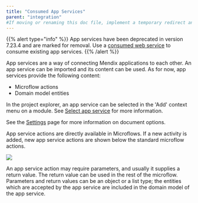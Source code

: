 ```yaml
---
title: "Consumed App Services"
parent: "integration"
#If moving or renaming this doc file, implement a temporary redirect and let the respective team know they should update the URL in the product. See Mapping to Products for more details.
---
```


{{% alert type="info" %}} 
App services have been deprecated in version 7.23.4 and are marked for removal. Use a [consumed web service](consumed-web-services) to consume existing app services.
{{% /alert %}} 

App services are a way of connecting Mendix applications to each other. An app service can be imported and its content can be used. As for now, app services provide the following content: 

*   Microflow actions
*   Domain model entities

In the project explorer, an app service can be selected in the 'Add' context menu on a module. See [Select app service](select-app-service) for more information.

See the [Settings](settings) page for more information on document options.

App service actions are directly available in Microflows. If a new activity is added, new app service actions are shown below the standard microflow actions.

![](attachments/16713703/16843891.png)

An app service action may require parameters, and usually it supplies a return value. The return value can be used in the rest of the microflow. Parameters and return values can be an object or a list type; the entities which are accepted by the app service are included in the domain model of the app service.
